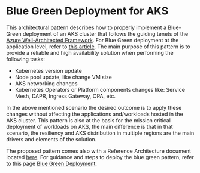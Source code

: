 # Blue Green Deployment for AKS

This architectural pattern describes how to properly implement a Blue-Green deployment of an AKS cluster that follows the guiding tenets of the [Azure Well-Architected Framework](https://docs.microsoft.com/en-us/azure/architecture/framework/). For Blue Green deployment at the application level, refer to [this article](https://docs.microsoft.com/en-us/azure/architecture/example-scenario/blue-green-spring/blue-green-spring).
The main purpose of this pattern is to provide a reliable and high availability solution when performing the following tasks:

- Kubernetes version update
- Node pool update, like change VM size
- AKS networking changes
- Kubernetes Operators or Platform components changes like: Service Mesh, DAPR, Ingress Gateway, OPA, etc.

In the above mentioned scenario the desired outcome is to apply these changes without affecting the applications and/workloads hosted in the AKS cluster.
This pattern is also at the basis for the mission critical deployment of workloads on AKS, the main difference is that in that scenario, the resiliency and AKS distribution in multiple regions are the main drivers and elements of the solution.

The proposed pattern comes also with a Reference Architecture document located [here](./Deployment/bluegreen-aks-solution-content.md).
For guidance and steps to deploy the blue green pattern, refer to this page [Blue Green Deployment](blue-green-deployment.md).